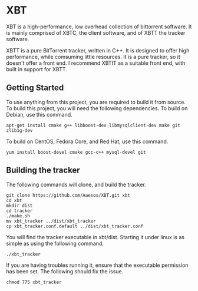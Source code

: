 # XBT
XBT is a high-performance, low overhead collection of bittorrent software. It is mainly comprised of XBTC, the client software, and of XBTT the tracker software.

XBTT is a pure BitTorrent tracker, written in C++. It is designed to offer high performance, while comsuming little resources. It is a pure tracker, so it doesn't offer a front end. I recommend XBTIT as a suitable front end, with built in support for XBTT.

## Getting Started
To use anything from this project, you are required to build it from source. To build this project, you will need the following dependencies.
To build on Debian, use this command.
```
apt-get install cmake g++ libboost-dev libmysqlclient-dev make git zlib1g-dev
```
To build on CentOS, Fedora Core, and Red Hat, use this command.
```
yum install boost-devel cmake gcc-c++ mysql-devel git
```

## Building the tracker
The following commands will clone, and build the tracker.
```
git clone https://github.com/Aaesos/XBT.git xbt
cd xbt
mkdir dist
cd tracker
./make.sh
mv xbt_tracker ../dist/xbt_tracker
cp xbt_tracker.conf.default ../dist/xbt_tracker.conf
```
You will find the tracker executable in xbt/dist. Starting it under linux is as simple as using the following command.
```
./xbt_tracker
```
If you are having troubles running it, ensure that the executable permission has been set. The following should fix the issue.
```
chmod 775 xbt_tracker
```
